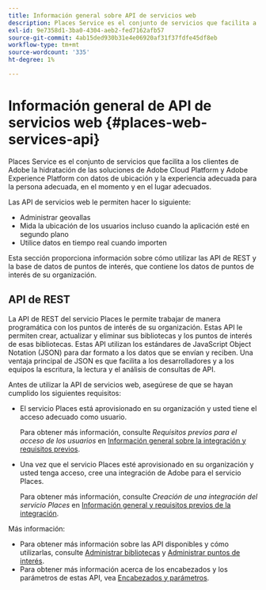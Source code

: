 ```yaml
---
title: Información general sobre API de servicios web
description: Places Service es el conjunto de servicios que facilita a los clientes de Adobe la hidratación de las soluciones de Adobe Experience Cloud y Adobe Experience Platform con datos de ubicación y la experiencia adecuada para la persona adecuada, en el momento y en el lugar adecuados.
exl-id: 9e7358d1-3ba0-4304-aeb2-fed7162afb57
source-git-commit: 4ab15ded930b31e4e06920af31f37fdfe45df8eb
workflow-type: tm+mt
source-wordcount: '335'
ht-degree: 1%

---
```


# Información general de API de servicios web {#places-web-services-api}

Places Service es el conjunto de servicios que facilita a los clientes de Adobe la hidratación de las soluciones de Adobe Cloud Platform y Adobe Experience Platform con datos de ubicación y la experiencia adecuada para la persona adecuada, en el momento y en el lugar adecuados.

Las API de servicios web le permiten hacer lo siguiente:

* Administrar geovallas
* Mida la ubicación de los usuarios incluso cuando la aplicación esté en segundo plano
* Utilice datos en tiempo real cuando importen

Esta sección proporciona información sobre cómo utilizar las API de REST y la base de datos de puntos de interés, que contiene los datos de puntos de interés de su organización.

## API de REST

La API de REST del servicio Places le permite trabajar de manera programática con los puntos de interés de su organización. Estas API le permiten crear, actualizar y eliminar sus bibliotecas y los puntos de interés de esas bibliotecas. Estas API utilizan los estándares de JavaScript Object Notation (JSON) para dar formato a los datos que se envían y reciben. Una ventaja principal de JSON es que facilita a los desarrolladores y a los equipos la escritura, la lectura y el análisis de consultas de API.

Antes de utilizar la API de servicios web, asegúrese de que se hayan cumplido los siguientes requisitos:

* El servicio Places está aprovisionado en su organización y usted tiene el acceso adecuado como usuario.

  Para obtener más información, consulte *Requisitos previos para el acceso de los usuarios* en [Información general sobre la integración y requisitos previos](/help/web-service-api/adobe-i-o-integration.md).

* Una vez que el servicio Places esté aprovisionado en su organización y usted tenga acceso, cree una integración de Adobe para el servicio Places.

  Para obtener más información, consulte *Creación de una integración del servicio Places* en [Información general y requisitos previos de la integración](/help/web-service-api/adobe-i-o-integration.md).

Más información:

* Para obtener más información sobre las API disponibles y cómo utilizarlas, consulte [Administrar bibliotecas](/help/web-service-api/api-usage/manage-libraries/manage-libraries.md) y [Administrar puntos de interés](/help/web-service-api/api-usage/manage-pois/manage-pois.md).
* Para obtener más información acerca de los encabezados y los parámetros de estas API, vea [Encabezados y parámetros](/help/web-service-api/api-usage/headers-and-parameters.md).
